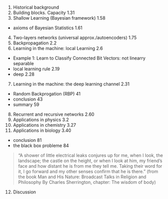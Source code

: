 1. Historical background
2. Building blocks. Capacity 1.31
3. Shallow Learning (Bayesian framework) 1.58
  * axioms of Bayesian Statistics 1.61
4. Two-layers networks (universal approx./autoencoders) 1.75
5. Backpropagation 2.2
6. Learning in the machine: local Learning 2.6
  * Example 1: Learn to Classify Connected Bit Vectors: not linearry separable
  * local learning rule 2.19
  * deep 2.28
7. Learning in the machine: the deep learning channel 2.31
  * Random Backprogation (RBP) 41
  * conclusion 43
  * summary 59
8. Recurrent and recursive networks 2.60
9. Applications in physics 3.2
10. Applications in chemistry 3.27
11. Applications in biology 3.40
  * conclusion 81
  * the black box probleme 84
> “A shower of little electrical leaks conjures up for me,
  when I look, the landscape; the castle on the height, or when I look at him,
  my friend’s face and how distant he is from me they tell me. Taking their
  word for it, I go forward and my other senses confirm that he is there.”
  (from the book Man and His Nature: Broadcast Talks in Religion and Philosophy
  By Charles Sherrington, chapter: The wisdom of body)
12. Discussion
